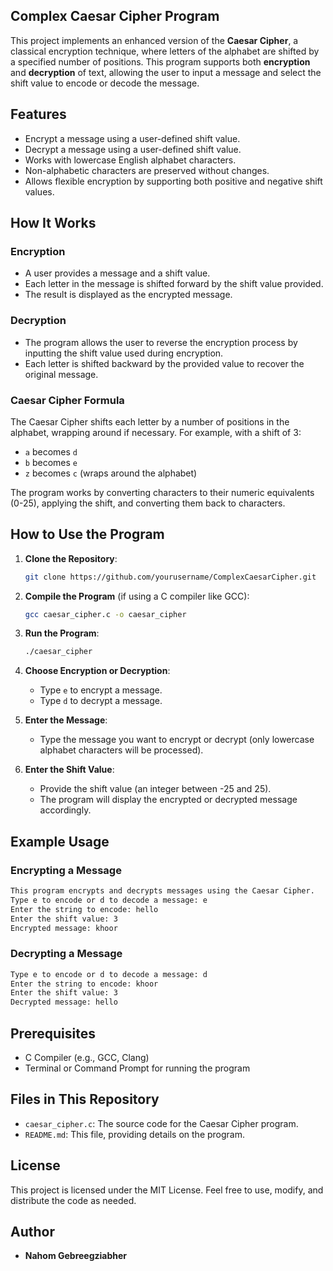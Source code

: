 ## Complex Caesar Cipher Program

This project implements an enhanced version of the **Caesar Cipher**, a classical encryption technique, where letters of the alphabet are shifted by a 
specified number of positions. This program supports both **encryption** and **decryption** of text, allowing the user to input a message and select the 
shift value to encode or decode the message.

## Features
- Encrypt a message using a user-defined shift value.
- Decrypt a message using a user-defined shift value.
- Works with lowercase English alphabet characters.
- Non-alphabetic characters are preserved without changes.
- Allows flexible encryption by supporting both positive and negative shift values.

## How It Works

### Encryption
- A user provides a message and a shift value.
- Each letter in the message is shifted forward by the shift value provided.
- The result is displayed as the encrypted message.

### Decryption
- The program allows the user to reverse the encryption process by inputting the shift value used during encryption.
- Each letter is shifted backward by the provided value to recover the original message.

### Caesar Cipher Formula
The Caesar Cipher shifts each letter by a number of positions in the alphabet, wrapping around if necessary. For example, with a shift of 3:
- `a` becomes `d`
- `b` becomes `e`
- `z` becomes `c` (wraps around the alphabet)

The program works by converting characters to their numeric equivalents (0-25), applying the shift, and converting them back to characters.

## How to Use the Program

1. **Clone the Repository**:
   ```bash
   git clone https://github.com/yourusername/ComplexCaesarCipher.git
   ```
2. **Compile the Program** (if using a C compiler like GCC):
   ```bash
   gcc caesar_cipher.c -o caesar_cipher
   ```

3. **Run the Program**:
   ```bash
   ./caesar_cipher
   ```

4. **Choose Encryption or Decryption**:
   - Type `e` to encrypt a message.
   - Type `d` to decrypt a message.

5. **Enter the Message**:
   - Type the message you want to encrypt or decrypt (only lowercase alphabet characters will be processed).

6. **Enter the Shift Value**:
   - Provide the shift value (an integer between -25 and 25).
   - The program will display the encrypted or decrypted message accordingly.

## Example Usage

### Encrypting a Message
```bash
This program encrypts and decrypts messages using the Caesar Cipher.
Type e to encode or d to decode a message: e
Enter the string to encode: hello
Enter the shift value: 3
Encrypted message: khoor
```

### Decrypting a Message
```bash
Type e to encode or d to decode a message: d
Enter the string to encode: khoor
Enter the shift value: 3
Decrypted message: hello
```

## Prerequisites

- C Compiler (e.g., GCC, Clang)
- Terminal or Command Prompt for running the program

## Files in This Repository

- `caesar_cipher.c`: The source code for the Caesar Cipher program.
- `README.md`: This file, providing details on the program.

## License
This project is licensed under the MIT License. Feel free to use, modify, and distribute the code as needed.

## Author
- **Nahom Gebreegziabher**

